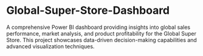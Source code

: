 # Global-Super-Store-Dashboard
A comprehensive Power BI dashboard providing insights into global sales performance, market analysis, and product profitability for the Global Super Store. This project showcases data-driven decision-making capabilities and advanced visualization techniques.
